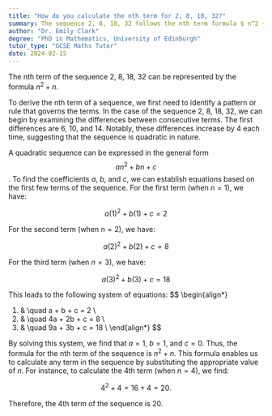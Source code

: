 ```yaml
---
title: "How do you calculate the nth term for 2, 8, 18, 32?"
summary: The sequence 2, 8, 18, 32 follows the nth term formula $ n^2 + n $, which allows for the calculation of any term in the sequence.
author: "Dr. Emily Clark"
degree: "PhD in Mathematics, University of Edinburgh"
tutor_type: "GCSE Maths Tutor"
date: 2024-02-15
---
```


The nth term of the sequence 2, 8, 18, 32 can be represented by the formula $n^2 + n$.

To derive the nth term of a sequence, we first need to identify a pattern or rule that governs the terms. In the case of the sequence 2, 8, 18, 32, we can begin by examining the differences between consecutive terms. The first differences are 6, 10, and 14. Notably, these differences increase by 4 each time, suggesting that the sequence is quadratic in nature.

A quadratic sequence can be expressed in the general form $$an^2 + bn + c$$. To find the coefficients $a$, $b$, and $c$, we can establish equations based on the first few terms of the sequence. For the first term (when $n=1$), we have:

$$a(1)^2 + b(1) + c = 2$$

For the second term (when $n=2$), we have:

$$a(2)^2 + b(2) + c = 8$$

For the third term (when $n=3$), we have:

$$a(3)^2 + b(3) + c = 18$$

This leads to the following system of equations:
$$
\begin{align*}
1. & \quad a + b + c = 2 \\
2. & \quad 4a + 2b + c = 8 \\
3. & \quad 9a + 3b + c = 18 \\
\end{align*}
$$

By solving this system, we find that $a = 1$, $b = 1$, and $c = 0$. Thus, the formula for the nth term of the sequence is $n^2 + n$. This formula enables us to calculate any term in the sequence by substituting the appropriate value of $n$. For instance, to calculate the 4th term (when $n=4$), we find:

$$4^2 + 4 = 16 + 4 = 20.$$ 

Therefore, the 4th term of the sequence is 20.
    